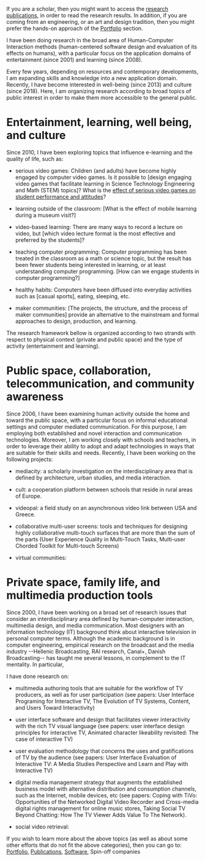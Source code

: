 
If you are a scholar, then you might want to access the [research publications](/papers/), in order to read the research results. In addition, if you are coming from an engineering, or an art and design tradition, then you might prefer the hands-on approach of the [Portfolio](http://portfolio.epidro.me) section.

I have been doing research in the broad area of Human-Computer Interaction methods (human-centered software design and evaluation of its effects on humans), with a particular focus on the application domains of entertainment (since 2001) and learning (since 2008).

Every few years, depending on resources and contemporary developments, I am expanding skills and knowledge into a new application domain. Recently, I have become interested in well-being (since 2013) and culture (since 2018). Here, I am organizing research according to broad topics of public interest in order to make them more accessible to the general public.

# Entertainment, learning, well being, and culture

Since 2010, I have been exploring topics that influence e-learning and the quality of life, such as:

* serious video games: Children (and adults) have become highly engaged by computer video games. Is it possible to [design engaging video games that facilitate learning in Science Technology Engineering and Math (STEM) topics]? What is the [effect of serious video games on student performance and attitudes]()?

* learning outside of the classroom: [What is the effect of mobile learning during a museum visit?]

* video-based learning: There are many ways to record a lecture on video, but [which video lecture format is the most effective and preferred by the students]?

* teaching computer programming: Computer programming has been treated in the classroom as a math or science topic, but the result has been fewer students being interested in learning, or at least understanding computer programming. [How can we engage students in computer programming?]

* healthy habits: Computers have been diffused into everyday activities such as [casual sports], eating, sleeping, etc.

* maker communities: [The projects, the structure, and the process of maker communities] provide an alternative to the mainstream and formal approaches to design, production, and learning.


The research framework bellow is organized according to two strands with respect to physical context (private and public space) and the type of activity (entertainment and learning).

# Public space, collaboration, telecommunication, and community awareness

Since 2006, I have been examining human activity outside the home and toward the public space, with a particular focus on informal educational settings and computer mediated communication. For this purpose, I am employing both established and novel interaction and communication technologies. Moreover, I am working closely with schools and teachers, in order to leverage their ability to adopt and adapt technologies in ways that are suitable for their skills and needs. Recently, I have been working on the following projects:

* mediacity: a scholarly investigation on the interdisciplinary area that is defined by architecture, urban studies, and media interaction.

* cult: a cooperation platform between schools that reside in rural areas of Europe.

* videopal: a field study on an asynchronous video link between USA and Greece.

* collaborative multi-user screens: tools and techniques for designing highly collaborative multi-touch surfaces that are more than the sum of the parts (User Experience Quality in Multi-Touch Tasks, Multi-user Chorded Toolkit for Multi-touch Screens)

* virtual communities:

# Private space, family life, and multimedia production tools

Since 2000, I have been working on a broad set of research issues that consider an interdisciplinary area defined by human-computer interaction, multimedia design, and media communication. Most designers with an information technology (IT) background think about interactive television in personal computer terms. Although the academic background is in computer engineering, empirical research on the broadcast and the media industry --Hellenic Broadcasting, RAI research, Canal+, Danish Broadcasting-- has taught me several lessons, in complement to the IT mentality. In particular,

I have done research on:

* multimedia authoring tools that are suitable for the workflow of TV producers, as well as for user participation (see papers: User Interface Programing for Interactive TV, The Evolution of TV Systems, Content, and Users Toward Interactivity)

* user interface software and design that facilitates viewer interactivity with the rich TV visual language (see papers: user interface design principles for interactive TV,  Animated character likeability revisited: The case of interactive TV)

* user evaluation methodology that concerns the uses and gratifications of TV by the audience (see papers: User Interface Evaluation of Interactive TV: A Media Studies Perspective and Learn and Play with Interactive TV)

* digital media management strategy that augments the established business model with alternative distribution and consumption channels, such as the Internet, mobile devices, etc (see papers: Coping with TiVo: Opportunities of the Networked Digital Video Recorder and Cross-media digital rights management for online music stores, Taking Social TV Beyond Chatting: How The TV Viewer Adds Value To The Network).

* social video retrieval:

If you wish to learn more about the above topics (as well as about some other efforts that do not fit the above categories), then you can go to: [Portfolio](http://portfolio.epidro.me), [Publications](/publications/), [Software](/resume/#software), Spin-off companies
